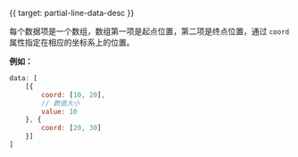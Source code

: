 {{ target: partial-line-data-desc }}

每个数据项是一个数组，数组第一项是起点位置，第二项是终点位置，通过 `coord` 属性指定在相应的坐标系上的位置。

 **例如：** 
```js
data: [
    [{
        coord: [10, 20],
        // 数值大小
        value: 10
    }, {
        coord: [20, 30]
    }]
]
```
